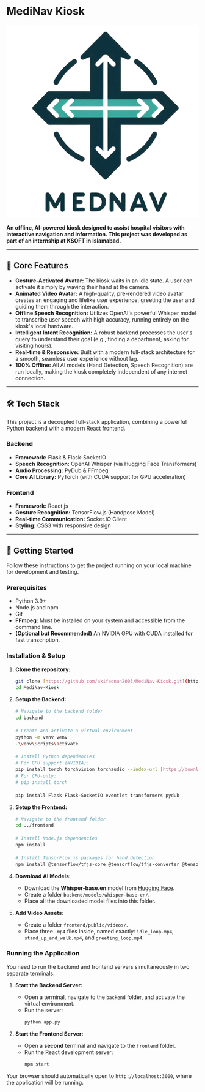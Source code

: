 # MediNav Kiosk

![MediNav Logo](frontend/public/assets/medinav_logo.png)

**An offline, AI-powered kiosk designed to assist hospital visitors with interactive navigation and information. This project was developed as part of an internship at KSOFT in Islamabad.**

---

## 🌟 Core Features

* **Gesture-Activated Avatar:** The kiosk waits in an idle state. A user can activate it simply by waving their hand at the camera.
* **Animated Video Avatar:** A high-quality, pre-rendered video avatar creates an engaging and lifelike user experience, greeting the user and guiding them through the interaction.
* **Offline Speech Recognition:** Utilizes OpenAI's powerful Whisper model to transcribe user speech with high accuracy, running entirely on the kiosk's local hardware.
* **Intelligent Intent Recognition:** A robust backend processes the user's query to understand their goal (e.g., finding a department, asking for visiting hours).
* **Real-time & Responsive:** Built with a modern full-stack architecture for a smooth, seamless user experience without lag.
* **100% Offline:** All AI models (Hand Detection, Speech Recognition) are run locally, making the kiosk completely independent of any internet connection.

---

## 🛠️ Tech Stack

This project is a decoupled full-stack application, combining a powerful Python backend with a modern React frontend.

### Backend

* **Framework:** Flask & Flask-SocketIO
* **Speech Recognition:** OpenAI Whisper (via Hugging Face Transformers)
* **Audio Processing:** PyDub & FFmpeg
* **Core AI Library:** PyTorch (with CUDA support for GPU acceleration)

### Frontend

* **Framework:** React.js
* **Gesture Recognition:** TensorFlow.js (Handpose Model)
* **Real-time Communication:** Socket.IO Client
* **Styling:** CSS3 with responsive design

---

## 🚀 Getting Started

Follow these instructions to get the project running on your local machine for development and testing.

### Prerequisites

* Python 3.9+
* Node.js and npm
* Git
* **FFmpeg:** Must be installed on your system and accessible from the command line.
* **(Optional but Recommended)** An NVIDIA GPU with CUDA installed for fast transcription.

### Installation & Setup

1.  **Clone the repository:**
    ```bash
    git clone [https://github.com/akifadnan2003/MediNav-Kiosk.git](https://github.com/akifadnan2003/MediNav-Kiosk.git)
    cd MediNav-Kiosk
    ```

2.  **Setup the Backend:**
    ```bash
    # Navigate to the backend folder
    cd backend

    # Create and activate a virtual environment
    python -m venv venv
    .\venv\Scripts\activate

    # Install Python dependencies
    # For GPU support (NVIDIA):
    pip install torch torchvision torchaudio --index-url [https://download.pytorch.org/whl/cu121](https://download.pytorch.org/whl/cu121)
    # For CPU-only:
    # pip install torch
    
    pip install Flask Flask-SocketIO eventlet transformers pydub
    ```

3.  **Setup the Frontend:**
    ```bash
    # Navigate to the frontend folder
    cd ../frontend

    # Install Node.js dependencies
    npm install

    # Install TensorFlow.js packages for hand detection
    npm install @tensorflow/tfjs-core @tensorflow/tfjs-converter @tensorflow/tfjs-backend-webgl @tensorflow-models/handpose
    ```

4.  **Download AI Models:**
    * Download the **Whisper-base.en** model from [Hugging Face](https://huggingface.co/openai/whisper-base.en/tree/main).
    * Create a folder `backend/models/whisper-base-en/`.
    * Place all the downloaded model files into this folder.

5.  **Add Video Assets:**
    * Create a folder `frontend/public/videos/`.
    * Place three `.mp4` files inside, named exactly: `idle_loop.mp4`, `stand_up_and_walk.mp4`, and `greeting_loop.mp4`.

### Running the Application

You need to run the backend and frontend servers simultaneously in two separate terminals.

1.  **Start the Backend Server:**
    * Open a terminal, navigate to the `backend` folder, and activate the virtual environment.
    * Run the server:
        ```bash
        python app.py
        ```

2.  **Start the Frontend Server:**
    * Open a **second** terminal and navigate to the `frontend` folder.
    * Run the React development server:
        ```bash
        npm start
        ```

Your browser should automatically open to `http://localhost:3000`, where the application will be running.
